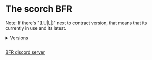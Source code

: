 # The scorch BFR
Note: If there's "[I.U|L|]" next to contract version, that means that its currently in use and its latest.

<details><summary>Versions</summary>
  
 <a href="https://raw.githubusercontent.com/matej118111/AmogusMan-sContracts/main/BRF-Contracts-PDF/V0.1.pdf">V.0.1 [I.U|L|]<a>
 
  
</details>

   ## 
   
[BFR discord server](https://discord.gg/Cw5XkfZeyA)

#

<!-- https://discord.gg/Cw5XkfZeyA -->
